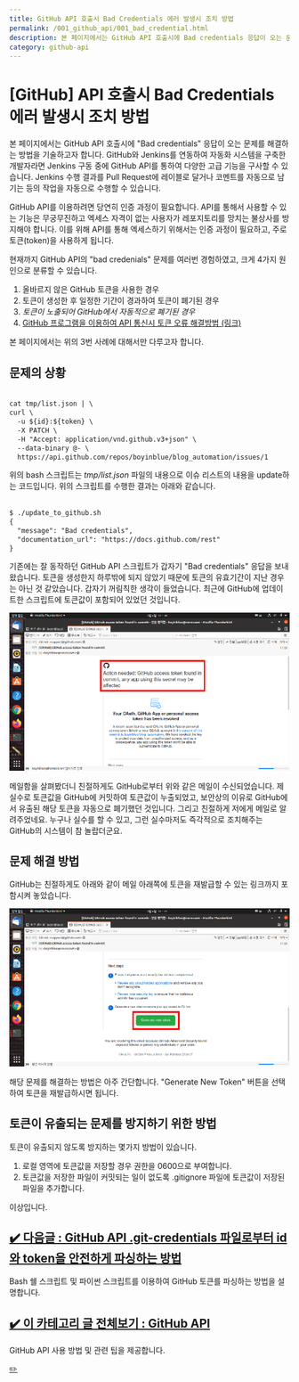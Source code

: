 ```yaml
---
title: GitHub API 호출시 Bad Credentials 에러 발생시 조치 방법
permalink: /001_github_api/001_bad_credential.html
description: 본 페이지에서는 GitHub API 호출시에 Bad credentials 응답이 오는 문제를 해결하는 방법을 기술하고자 합니다.
category: github-api
---
```



[GitHub] API 호출시 Bad Credentials 에러 발생시 조치 방법
===
   
본 페이지에서는 GitHub API 호출시에 "Bad credentials" 응답이 오는 문제를 해결하는 방법을 기술하고자 합니다. 
GitHub와 Jenkins를 연동하여 자동화 시스템을 구축한 개발자라면 Jenkins 구동 중에 GitHub API를 통하여 다양한 고급 기능을 구사할 수 있습니다. 
Jenkins 수행 결과를 Pull Request에 레이블로 달거나 코멘트를 자동으로 남기는 등의 작업을 자동으로 수행할 수 있습니다.   
   
GitHub API를 이용하려면 당연히 인증 과정이 필요합니다. 
API를 통해서 사용할 수 있는 기능은 무궁무진하고 엑세스 자격이 없는 사용자가 레포지토리를 망치는 불상사를 방지해야 합니다. 
이를 위해 API를 통해 엑세스하기 위해서는 인증 과정이 필요하고, 주로 토큰(token)을 사용하게 됩니다.    
   
현재까지 GitHub API의 "bad credenials" 문제를 여러번 경험하였고, 크게 4가지 원인으로 분류할 수 있습니다.   
1. 올바르지 않은 GitHub 토큰을 사용한 경우 
2. 토큰이 생성한 후 일정한 기간이 경과하여 토큰이 폐기된 경우 
3. *토큰이 노출되어 GitHub에서 자동적으로 폐기된 경우* 
4. [GitHub 프로그램을 이용하여 API 통신시 토큰 오류 해결방법 (링크)](https://frankler.tistory.com/52 "GitHub 프로그램을 이용하여 API 통신시 토큰 오류 해결방법")
   
본 페이지에서는 위의 3번 사례에 대해서만 다루고자 합니다.   
   
문제의 상황
---

<pre><code>
cat tmp/list.json | \
curl \
  -u ${id}:${token} \
  -X PATCH \
  -H "Accept: application/vnd.github.v3+json" \
  --data-binary @- \
  https://api.github.com/repos/boyinblue/blog_automation/issues/1
</code></pre>
   
위의 bash 스크립트는 *tmp/list.json* 파일의 내용으로 이슈 리스트의 내용을 update하는 코드입니다. 위의 스크립트를 수행한 결과는 아래와 같습니다.   

<pre><code>
$ ./update_to_github.sh 
{
  "message": "Bad credentials",
  "documentation_url": "https://docs.github.com/rest"
}
</code></pre>

기존에는 잘 동작하던 GitHub API 스크립트가 갑자기 "Bad credentials" 응답을 보내왔습니다. 
토큰을 생성한지 하루밖에 되지 않았기 때문에 토큰의 유효기간이 지난 경우는 아닌 것 같았습니다. 
갑자기 꺼림칙한 생각이 들었습니다. 
최근에 GitHub에 업데이트한 스크립트에 토큰값이 포함되어 있었던 것입니다.   
   
![Alt text](/assets/images/github-api/001_github-badcredential-token-expire.png "GitHub 토큰이 유출되어 자동으로 폐기된 후 해당 내용이 이메일로 수신됨.")   
   
메일함을 살펴봤더니 친절하게도 GitHub로부터 위와 같은 메일이 수신되었습니다. 
제 실수로 토큰값을 GitHub에 커밋하여 토큰값이 누출되었고, 보안상의 이유로 GitHub에서 유출된 해당 토큰을 자동으로 폐기했던 것입니다. 
그리고 친절하게 저에게 메일로 알려주었네요. 
누구나 실수를 할 수 있고, 그런 실수마저도 즉각적으로 조치해주는 GitHub의 시스템이 참 놀랍더군요. 


문제 해결 방법 
---
   
GitHub는 친절하게도 아래와 같이 메일 아래쪽에 토큰을 재발급할 수 있는 링크까지 포함시켜 놓았습니다.   

![Alt text](/assets/images/github-api/001_github-badcredential-regenerate-token.png "GitHub 토큰 재발급을 위한 링크")
   
해당 문제를 해결하는 방법은 아주 간단합니다. 
"Generate New Token" 버튼을 선택하여 토큰을 재발급하시면 됩니다. 
   
토큰이 유출되는 문제를 방지하기 위한 방법 
---
   
토큰이 유출되지 않도록 방지하는 몇가지 방법이 있습니다.   
1. 로컬 영역에 토큰값을 저장할 경우 권한을 0600으로 부여합니다. 
2. 토큰값을 저장한 파일이 커밋되는 일이 없도록 .gitignore 파일에 토큰값이 저장된 파일을 추가합니다. 

이상입니다.   


[✔️  다음글 : GitHub API .git-credentials 파일로부터 id와 token을 안전하게 파싱하는 방법](002_get_token_from_credential_file.html 'Bash 쉘 스크립트 및 파이썬 스크립트를 이용하여 GitHub 토큰를 파싱하는 ')
---


Bash 쉘 스크립트 및 파이썬 스크립트를 이용하여 GitHub 토큰를 파싱하는 방법을 설명합니다.


[✔️  이 카테고리 글 전체보기 : GitHub API](index.html 'GitHub API 사용 방법 및 관련')
---


GitHub API 사용 방법 및 관련 팁을 제공합니다.


[✏️ ](https://www.github.com/boyinblue/boyinblue.github.io/edit/main/001_github_api/001_bad_credential.md '수정하기')

